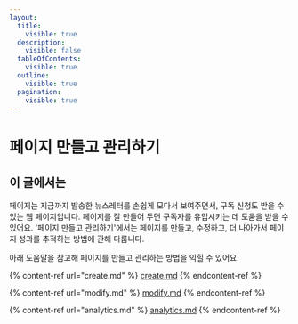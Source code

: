 ```yaml
---
layout:
  title:
    visible: true
  description:
    visible: false
  tableOfContents:
    visible: true
  outline:
    visible: true
  pagination:
    visible: true
---
```


# 페이지 만들고 관리하기

## 이 글에서는

페이지는 지금까지 발송한 뉴스레터를 손쉽게 모다서 보여주면서, 구독 신청도 받을 수 있는 웹 페이지입니다. 페이지를 잘 만들어 두면 구독자를 유입시키는 데 도움을 받을 수 있어요. '페이지 만들고 관리하기'에서는 페이지를 만들고, 수정하고, 더 나아가서 페이지 성과를 추적하는 방법에 관해 다룹니다.

아래 도움말을 참고해 페이지를 만들고 관리하는 방법을 익힐 수 있어요.

{% content-ref url="create.md" %}
[create.md](create.md)
{% endcontent-ref %}

{% content-ref url="modify.md" %}
[modify.md](modify.md)
{% endcontent-ref %}

{% content-ref url="analytics.md" %}
[analytics.md](analytics.md)
{% endcontent-ref %}
